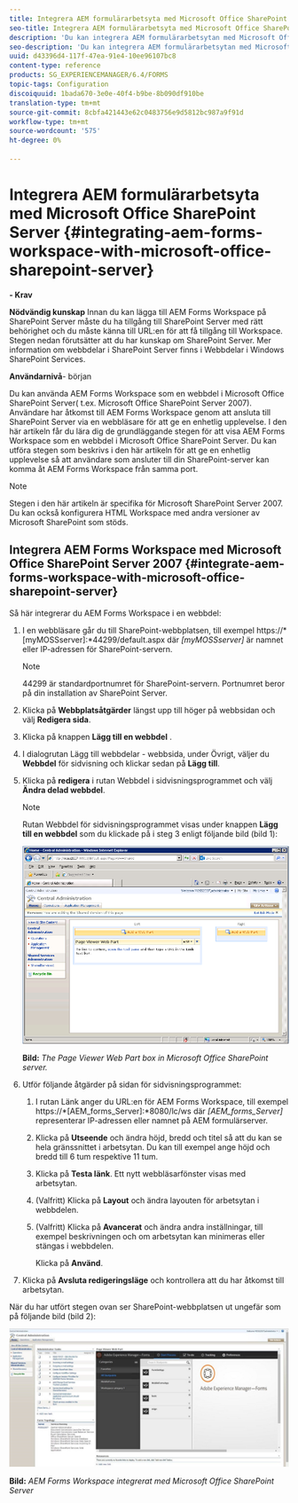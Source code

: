 ```yaml
---
title: Integrera AEM formulärarbetsyta med Microsoft Office SharePoint Server
seo-title: Integrera AEM formulärarbetsyta med Microsoft Office SharePoint Server
description: 'Du kan integrera AEM formulärarbetsytan med Microsoft Office SharePoint Server. '
seo-description: 'Du kan integrera AEM formulärarbetsytan med Microsoft Office SharePoint Server. '
uuid: d43396d4-117f-47ea-91e4-10ee96107bc8
content-type: reference
products: SG_EXPERIENCEMANAGER/6.4/FORMS
topic-tags: Configuration
discoiquuid: 1bada670-3e0e-40f4-b9be-8b090df910be
translation-type: tm+mt
source-git-commit: 8cbfa421443e62c0483756e9d5812bc987a9f91d
workflow-type: tm+mt
source-wordcount: '575'
ht-degree: 0%

---
```



# Integrera AEM formulärarbetsyta med Microsoft Office SharePoint Server {#integrating-aem-forms-workspace-with-microsoft-office-sharepoint-server}

**- Krav**

**Nödvändig kunskap** Innan du kan lägga till AEM Forms Workspace på SharePoint Server måste du ha tillgång till SharePoint Server med rätt behörighet och du måste känna till URL:en för att få tillgång till Workspace. Stegen nedan förutsätter att du har kunskap om SharePoint Server. Mer information om webbdelar i SharePoint Server finns i Webbdelar i Windows SharePoint Services.

**Användarnivå**- början

Du kan använda AEM Forms Workspace som en webbdel i Microsoft Office SharePoint Server( t.ex. Microsoft Office SharePoint Server 2007). Användare har åtkomst till AEM Forms Workspace genom att ansluta till SharePoint Server via en webbläsare för att ge en enhetlig upplevelse. I den här artikeln får du lära dig de grundläggande stegen för att visa AEM Forms Workspace som en webbdel i Microsoft Office SharePoint Server. Du kan utföra stegen som beskrivs i den här artikeln för att ge en enhetlig upplevelse så att användare som ansluter till din SharePoint-server kan komma åt AEM Forms Workspace från samma port.

>[!NOTE]
>
>Stegen i den här artikeln är specifika för Microsoft SharePoint Server 2007. Du kan också konfigurera HTML Workspace med andra versioner av Microsoft SharePoint som stöds.

## Integrera AEM Forms Workspace med Microsoft Office SharePoint Server 2007 {#integrate-aem-forms-workspace-with-microsoft-office-sharepoint-server}

Så här integrerar du AEM Forms Workspace i en webbdel:

1. I en webbläsare går du till SharePoint-webbplatsen, till exempel https://*[myMOSSserver]:*44299/default.aspx där *[myMOSSserver]* är namnet eller IP-adressen för SharePoint-servern.

   >[!NOTE]
   >
   >44299 är standardportnumret för SharePoint-servern. Portnumret beror på din installation av SharePoint Server.

1. Klicka på **Webbplatsåtgärder** längst upp till höger på webbsidan och välj **Redigera sida**.
1. Klicka på knappen **Lägg till en webbdel** .
1. I dialogrutan Lägg till webbdelar - webbsida, under Övrigt, väljer du **Webbdel** för sidvisning och klickar sedan på **Lägg till**.
1. Klicka på **redigera** i rutan Webbdel i sidvisningsprogrammet och välj **Ändra delad webbdel**.

   >[!NOTE]
   >
   >Rutan Webbdel för sidvisningsprogrammet visas under knappen **Lägg till en webbdel** som du klickade på i steg 3 enligt följande bild (bild 1):

   ![Sidvisningsprogrammets webbdelsruta i Microsoft Office SharePoint-servern.](assets/page-viewer-web-part-box-in-microsoft-office-sharepoint-server.png)

   **Bild:** *The Page Viewer Web Part box in Microsoft Office SharePoint server.*

1. Utför följande åtgärder på sidan för sidvisningsprogrammet:

   1. I rutan Länk anger du URL:en för AEM Forms Workspace, till exempel https://*[AEM_forms_Server]:*8080/lc/ws där *[AEM_forms_Server]* representerar IP-adressen eller namnet på AEM formulärserver.
   1. Klicka på **Utseende** och ändra höjd, bredd och titel så att du kan se hela gränssnittet i arbetsytan. Du kan till exempel ange höjd och bredd till 6 tum respektive 11 tum.
   1. Klicka på **Testa länk**. Ett nytt webbläsarfönster visas med arbetsytan.
   1. (Valfritt) Klicka på **Layout** och ändra layouten för arbetsytan i webbdelen.
   1. (Valfritt) Klicka på **Avancerat** och ändra andra inställningar, till exempel beskrivningen och om arbetsytan kan minimeras eller stängas i webbdelen.

      Klicka på **Använd**.

1. Klicka på **Avsluta redigeringsläge** och kontrollera att du har åtkomst till arbetsytan.

När du har utfört stegen ovan ser SharePoint-webbplatsen ut ungefär som på följande bild (bild 2):

![AEM Forms Workspace integrerat med Microsoft Office SharePoint Server](assets/aem-forms-workspace.jpg)

**Bild:** *AEM Forms Workspace integrerat med Microsoft Office SharePoint Server*

